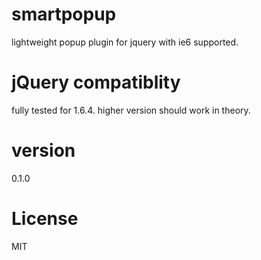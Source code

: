 # smartpopup
lightweight popup plugin for jquery with ie6 supported.

# jQuery compatiblity

fully tested for 1.6.4. higher version should work in theory.

# version

0.1.0

# License
MIT
